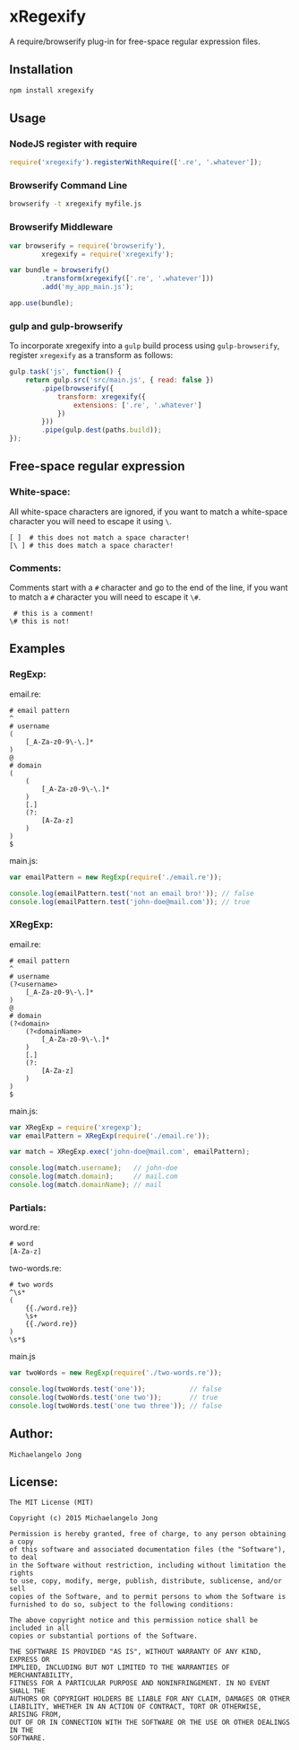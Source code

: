 # xRegexify #

A require/browserify plug-in for free-space regular expression files.

## Installation ##

```bash
npm install xregexify
```

## Usage ##

### NodeJS register with require ###

```javascript
require('xregexify').registerWithRequire(['.re', '.whatever']);

```

### Browserify Command Line ###

```bash
browserify -t xregexify myfile.js
```

### Browserify Middleware ###

```javascript
var browserify = require('browserify'),
		xregexify = require('xregexify');

var bundle = browserify()
		.transform(xregexify(['.re', '.whatever']))
		.add('my_app_main.js');

app.use(bundle);
```

### gulp and gulp-browserify

To incorporate xregexify into a `gulp` build process using `gulp-browserify`, register `xregexify` as a transform as follows:

```javascript
gulp.task('js', function() {
	return gulp.src('src/main.js', { read: false })
		.pipe(browserify({
			transform: xregexify({
				extensions: ['.re', '.whatever']
			})
		}))
		.pipe(gulp.dest(paths.build));
});
```

## Free-space regular expression

### White-space:

All white-space characters are ignored, if you want to match a white-space character you will need to escape it using `\`.

```
[ ]  # this does not match a space character!
[\ ] # this does match a space character!
```

### Comments:

Comments start with a `#` character and go to the end of the line, if you want to match a `#` character you will need to escape it `\#`.

```
 # this is a comment!
\# this is not!
```

## Examples

### RegExp:

email.re:

```
# email pattern
^
# username
(
	[_A-Za-z0-9\-\.]*
)
@
# domain
(
	(
		[_A-Za-z0-9\-\.]*
	)
	[.]
	(?:
		[A-Za-z]
	)
)
$
```

main.js:

```javascript
var emailPattern = new RegExp(require('./email.re'));

console.log(emailPattern.test('not an email bro!')); // false
console.log(emailPattern.test('john-doe@mail.com')); // true
```

### XRegExp:

email.re:

```
# email pattern
^
# username
(?<username>
	[_A-Za-z0-9\-\.]*
)
@
# domain
(?<domain>
	(?<domainName>
		[_A-Za-z0-9\-\.]*
	)
	[.]
	(?:
		[A-Za-z]
	)
)
$
```

main.js:

```javascript
var XRegExp = require('xregexp');
var emailPattern = XRegExp(require('./email.re'));

var match = XRegExp.exec('john-doe@mail.com', emailPattern);

console.log(match.username);   // john-doe
console.log(match.domain);     // mail.com
console.log(match.domainName); // mail

```

### Partials:

word.re:

```
# word
[A-Za-z]
```

two-words.re:

```
# two words
^\s*
(
	{{./word.re}}
	\s+
	{{./word.re}}
)
\s*$
```

main.js

```javascript
var twoWords = new RegExp(require('./two-words.re'));

console.log(twoWords.test('one'));           // false
console.log(twoWords.test('one two'));       // true
console.log(twoWords.test('one two three')); // false
```

## Author:
	Michaelangelo Jong

## License:
	The MIT License (MIT)

	Copyright (c) 2015 Michaelangelo Jong

	Permission is hereby granted, free of charge, to any person obtaining a copy
	of this software and associated documentation files (the "Software"), to deal
	in the Software without restriction, including without limitation the rights
	to use, copy, modify, merge, publish, distribute, sublicense, and/or sell
	copies of the Software, and to permit persons to whom the Software is
	furnished to do so, subject to the following conditions:

	The above copyright notice and this permission notice shall be included in all
	copies or substantial portions of the Software.

	THE SOFTWARE IS PROVIDED "AS IS", WITHOUT WARRANTY OF ANY KIND, EXPRESS OR
	IMPLIED, INCLUDING BUT NOT LIMITED TO THE WARRANTIES OF MERCHANTABILITY,
	FITNESS FOR A PARTICULAR PURPOSE AND NONINFRINGEMENT. IN NO EVENT SHALL THE
	AUTHORS OR COPYRIGHT HOLDERS BE LIABLE FOR ANY CLAIM, DAMAGES OR OTHER
	LIABILITY, WHETHER IN AN ACTION OF CONTRACT, TORT OR OTHERWISE, ARISING FROM,
	OUT OF OR IN CONNECTION WITH THE SOFTWARE OR THE USE OR OTHER DEALINGS IN THE
	SOFTWARE.

